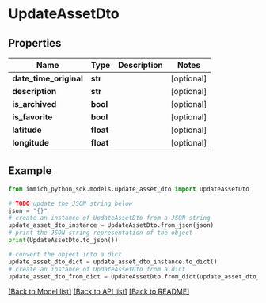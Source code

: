 # UpdateAssetDto


## Properties

Name | Type | Description | Notes
------------ | ------------- | ------------- | -------------
**date_time_original** | **str** |  | [optional] 
**description** | **str** |  | [optional] 
**is_archived** | **bool** |  | [optional] 
**is_favorite** | **bool** |  | [optional] 
**latitude** | **float** |  | [optional] 
**longitude** | **float** |  | [optional] 

## Example

```python
from immich_python_sdk.models.update_asset_dto import UpdateAssetDto

# TODO update the JSON string below
json = "{}"
# create an instance of UpdateAssetDto from a JSON string
update_asset_dto_instance = UpdateAssetDto.from_json(json)
# print the JSON string representation of the object
print(UpdateAssetDto.to_json())

# convert the object into a dict
update_asset_dto_dict = update_asset_dto_instance.to_dict()
# create an instance of UpdateAssetDto from a dict
update_asset_dto_from_dict = UpdateAssetDto.from_dict(update_asset_dto_dict)
```
[[Back to Model list]](../README.md#documentation-for-models) [[Back to API list]](../README.md#documentation-for-api-endpoints) [[Back to README]](../README.md)


